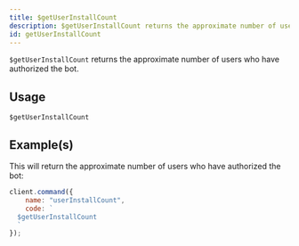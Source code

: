 ```yaml
---
title: $getUserInstallCount
description: $getUserInstallCount returns the approximate number of users who have authorized the bot.
id: getUserInstallCount
---
```


`$getUserInstallCount` returns the approximate number of users who have authorized the bot.

## Usage

```aoi
$getUserInstallCount
```

## Example(s)

This will return the approximate number of users who have authorized the bot:

```javascript
client.command({
    name: "userInstallCount",
    code: `
  $getUserInstallCount
  `
});
```
